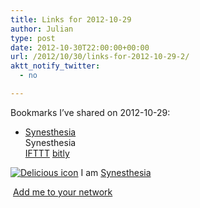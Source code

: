 ```yaml
---
title: Links for 2012-10-29
author: Julian
type: post
date: 2012-10-30T22:00:00+00:00
url: /2012/10/30/links-for-2012-10-29-2/
aktt_notify_twitter:
  - no

---
```

Bookmarks I&#8217;ve shared on 2012-10-29:

  * [Synesthesia][1]  
    Synesthesia  
    [IFTTT][2] [bitly][3] 

<p class="deliciouslink">
  <a href="http://del.icio.us/synesthesia" title="See all my bookmarks on del.icio.us"><img src="https://www.synesthesia.co.uk/images/deliciousicon.jpg" alt="Delicious icon" /></a>&nbsp;I am <a href="http://del.icio.us/synesthesia" title="See all my bookmarks on del.icio.us">Synesthesia</a>
</p>

<p class="deliciouslink">
  <a href="http://del.icio.us/network?add=synesthesia" title="Add me to your del.icio.us network"><img src="https://www.synesthesia.co.uk/images/add.gif" alt="" /></a>&nbsp;<a href="http://del.icio.us/network?add=synesthesia" title="Add me to your del.icio.us network">Add me to your network</a>
</p>

 [1]: https://www.synesthesia.co.uk/blog/archives/2012/10/29/links-for-2012-10-29/
 [2]: http://www.delicious.com/synesthesia/IFTTT
 [3]: http://www.delicious.com/synesthesia/bitly